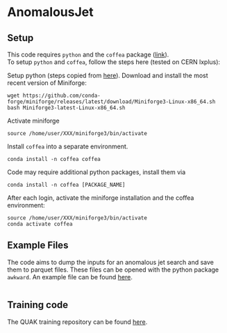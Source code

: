 # AnomalousJet

## Setup
This code requires `python` and the `coffea` package ([link](https://coffeateam.github.io/coffea/)).<br>
To setup `python` and `coffea`, follow the steps here (tested on CERN lxplus):

Setup python (steps copied from [here](https://abpcomputing.web.cern.ch/guides/python_inst/)).
Download and install the most recent version of Miniforge: 
```
wget https://github.com/conda-forge/miniforge/releases/latest/download/Miniforge3-Linux-x86_64.sh
bash Miniforge3-latest-Linux-x86_64.sh  
```
Activate miniforge
```
source /home/user/XXX/miniforge3/bin/activate
```

Install `coffea` into a separate environment.
```
conda install -n coffea coffea
```

Code may require additional python packages, install them via
```
conda install -n coffea [PACKAGE_NAME]
```
   
After each login, activate the miniforge installation and the coffea environment:
```
source /home/user/XXX/miniforge3/bin/activate
conda activate coffea
```

## Example Files
The code aims to dump the inputs for an anomalous jet search and save them to parquet files. These files can be opened with the python package `awkward`. An example file can be found [here]().
```

```

## Training code
The QUAK training repository can be found [here](https://github.com/SangeonPark/QUAK/).

